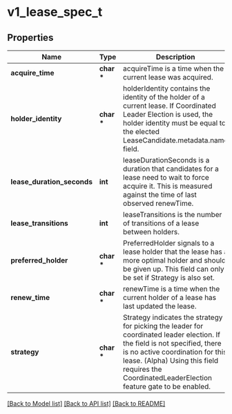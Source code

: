 # v1_lease_spec_t

## Properties
Name | Type | Description | Notes
------------ | ------------- | ------------- | -------------
**acquire_time** | **char \*** | acquireTime is a time when the current lease was acquired. | [optional] 
**holder_identity** | **char \*** | holderIdentity contains the identity of the holder of a current lease. If Coordinated Leader Election is used, the holder identity must be equal to the elected LeaseCandidate.metadata.name field. | [optional] 
**lease_duration_seconds** | **int** | leaseDurationSeconds is a duration that candidates for a lease need to wait to force acquire it. This is measured against the time of last observed renewTime. | [optional] 
**lease_transitions** | **int** | leaseTransitions is the number of transitions of a lease between holders. | [optional] 
**preferred_holder** | **char \*** | PreferredHolder signals to a lease holder that the lease has a more optimal holder and should be given up. This field can only be set if Strategy is also set. | [optional] 
**renew_time** | **char \*** | renewTime is a time when the current holder of a lease has last updated the lease. | [optional] 
**strategy** | **char \*** | Strategy indicates the strategy for picking the leader for coordinated leader election. If the field is not specified, there is no active coordination for this lease. (Alpha) Using this field requires the CoordinatedLeaderElection feature gate to be enabled. | [optional] 

[[Back to Model list]](../README.md#documentation-for-models) [[Back to API list]](../README.md#documentation-for-api-endpoints) [[Back to README]](../README.md)


